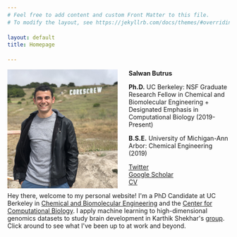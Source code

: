 ```yaml
---
# Feel free to add content and custom Front Matter to this file.
# To modify the layout, see https://jekyllrb.com/docs/themes/#overriding-theme-defaults

layout: default
title: Homepage

---
```

<img src="/images/IMG_1149.jpg" alt="Headshot" style="float:left;padding-right:25px;width:250px;height:auto;">

**Salwan Butrus**

**Ph.D.** UC Berkeley: NSF Graduate Research Fellow in Chemical and Biomolecular Engineering + Designated Emphasis in Computational Biology (2019-Present)

**B.S.E.** University of Michigan-Ann Arbor: Chemical Engineering (2019)

[Twitter](https://twitter.com/salwan_butrus)<br>
[Google Scholar](https://scholar.google.com/citations?user=KeJps5YAAAAJ&hl=en)<br>
[CV](/files/ButrusSalwanCVApril2022.pdf)


Hey there, welcome to my personal website! I'm a PhD Candidate at UC Berkeley in [Chemical and Biomolecular Engineering](https://chemistry.berkeley.edu/cbe) and the [Center for Computational Biology](https://ccb.berkeley.edu/). I apply machine learning to high-dimensional genomics datasets to study brain development in Karthik Shekhar's [group](https://www.shekharlab.net/). Click around to see what I've been up to at work and beyond.   

